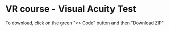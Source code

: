 # VR course - Visual Acuity Test
To download, click on the green "<> Code" button and then "Download ZIP"
